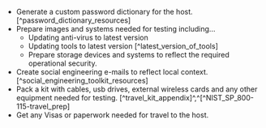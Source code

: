 
 * Generate a custom password dictionary for the host. [^password_dictionary_resources]
 * Prepare images and systems needed for testing including...
   * Updating anti-virus to latest version
   * Updating tools to latest version [^latest_version_of_tools]
   * Prepare storage devices and systems to reflect the required operational security.
 * Create social engineering e-mails to reflect local context. [^social_engineering_toolkit_resources]
 * Pack a kit with cables, usb drives, external wireless cards and any other equipment needed for testing. [^travel_kit_appendix]^,^[^NIST_SP_800-115-travel_prep]
 * Get any Visas or paperwork needed for travel to the host.
